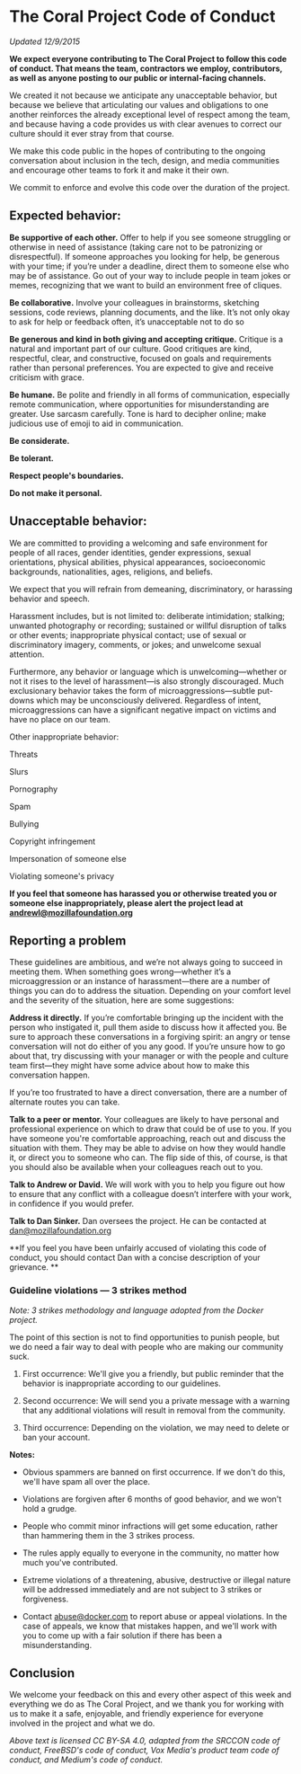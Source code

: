 # The Coral Project Code of Conduct
_Updated 12/9/2015_


**We expect everyone contributing to The Coral Project to follow this code of conduct. That means the team, contractors we employ, contributors, as well as anyone posting to our public or internal-facing channels.**

We created it not because we anticipate any unacceptable behavior, but because we believe that articulating our values and obligations to one another reinforces the already exceptional level of respect among the team, and because having a code provides us with clear avenues to correct our culture should it ever stray from that course.

We make this code public in the hopes of contributing to the ongoing conversation about inclusion in the tech, design, and media communities and encourage other teams to fork it and make it their own. 

We commit to enforce and evolve this code over the duration of the project.



## Expected behavior:



**Be supportive of each other.** Offer to help if you see someone struggling or otherwise in need of assistance (taking care not to be patronizing or disrespectful). If someone approaches you looking for help, be generous with your time; if you’re under a deadline, direct them to someone else who may be of assistance. Go out of your way to include people in team jokes or memes, recognizing that we want to build an environment free of cliques. 

**Be collaborative.** Involve your colleagues in brainstorms, sketching sessions, code reviews, planning documents, and the like. It’s not only okay to ask for help or feedback often, it’s unacceptable not to do so

**Be generous and kind in both giving and accepting critique.** Critique is a natural and important part of our culture. Good critiques are kind, respectful, clear, and constructive, focused on goals and requirements rather than personal preferences. You are expected to give and receive criticism with grace. 

**Be humane.** Be polite and friendly in all forms of communication, especially remote communication, where opportunities for misunderstanding are greater. Use sarcasm carefully. Tone is hard to decipher online; make judicious use of emoji to aid in communication. 

**Be considerate.**

**Be tolerant.**

**Respect people's boundaries.**

**Do not make it personal.**




## Unacceptable behavior:



We are committed to providing a welcoming and safe environment for people of all races, gender identities, gender expressions, sexual orientations, physical abilities, physical appearances, socioeconomic backgrounds, nationalities, ages, religions, and beliefs. 

We expect that you will refrain from demeaning, discriminatory, or harassing behavior and speech.

Harassment includes, but is not limited to: deliberate intimidation; stalking; unwanted photography or recording; sustained or willful disruption of talks or other events; inappropriate physical contact; use of sexual or discriminatory imagery, comments, or jokes; and unwelcome sexual attention. 

Furthermore, any behavior or language which is unwelcoming—whether or not it rises to the level of harassment—is also strongly discouraged. Much exclusionary behavior takes the form of microaggressions—subtle put-downs which may be unconsciously delivered. Regardless of intent, microaggressions can have a significant negative impact on victims and have no place on our team. 

Other inappropriate behavior: 

Threats

Slurs

Pornography

Spam

Bullying 

Copyright infringement

Impersonation of someone else

Violating someone's privacy

**If you feel that someone has harassed you or otherwise treated you or someone else inappropriately, please alert the project lead at andrewl@mozillafoundation.org**



## Reporting a problem



These guidelines are ambitious, and we’re not always going to succeed in meeting them. When something goes wrong—whether it’s a microaggression or an instance of harassment—there are a number of things you can do to address the situation. Depending on your comfort level and the severity of the situation, here are some suggestions:

**Address it directly.** If you’re comfortable bringing up the incident with the person who instigated it, pull them aside to discuss how it affected you. Be sure to approach these conversations in a forgiving spirit: an angry or tense conversation will not do either of you any good. If you’re unsure how to go about that, try discussing with your manager or with the people and culture team first—they might have some advice about how to make this conversation happen.

If you’re too frustrated to have a direct conversation, there are a number of alternate routes you can take.

**Talk to a peer or mentor.** Your colleagues are likely to have personal and professional experience on which to draw that could be of use to you. If you have someone you're comfortable approaching, reach out and discuss the situation with them. They may be able to advise on how they would handle it, or direct you to someone who can. The flip side of this, of course, is that you should also be available when your colleagues reach out to you.

**Talk to Andrew or David.** We will work with you to help you figure out how to ensure that any conflict with a colleague doesn’t interfere with your work, in confidence if you would prefer.

**Talk to Dan Sinker.** Dan oversees the project. He can be contacted at dan@mozillafoundation.org

**If you feel you have been unfairly accused of violating this code of conduct, you should contact Dan with a concise description of your grievance.
**

### Guideline violations — 3 strikes method

_Note: 3 strikes methodology and language adopted from the Docker project._

The point of this section is not to find opportunities to punish people, but we
do need a fair way to deal with people who are making our community suck.

1. First occurrence: We'll give you a friendly, but public reminder that the
   behavior is inappropriate according to our guidelines.

2. Second occurrence: We will send you a private message with a warning that
   any additional violations will result in removal from the community.

3. Third occurrence: Depending on the violation, we may need to delete or ban
   your account.

**Notes:**

* Obvious spammers are banned on first occurrence. If we don't do this, we'll
  have spam all over the place.

* Violations are forgiven after 6 months of good behavior, and we won't hold a
  grudge.

* People who commit minor infractions will get some education, rather than
  hammering them in the 3 strikes process.

* The rules apply equally to everyone in the community, no matter how much
	you've contributed.

* Extreme violations of a threatening, abusive, destructive or illegal nature
	will be addressed immediately and are not subject to 3 strikes or forgiveness.

* Contact abuse@docker.com to report abuse or appeal violations. In the case of
	appeals, we know that mistakes happen, and we'll work with you to come up with a
	fair solution if there has been a misunderstanding.



## Conclusion



We welcome your feedback on this and every other aspect of this week and everything we do as The Coral Project, and we thank you for working with us to make it a safe, enjoyable, and friendly experience for everyone involved in the project and what we do.


*Above text is licensed CC BY-SA 4.0, adapted from the SRCCON code of conduct, FreeBSD's code of conduct, Vox Media's product team code of conduct, and Medium's code of conduct.*

